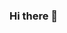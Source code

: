 ### Hi there 👋

<!--
**gabrielhofmann/gabrielhofmann** is a ✨ _special_ ✨ repository because its `README.md` (this file) appears on your GitHub profile.


<img src="https://cdn.jsdelivr.net/gh/devicons/devicon/icons/react/react-original.svg" />
<img src="https://cdn.jsdelivr.net/gh/devicons/devicon/icons/bootstrap/bootstrap-original.svg" />
<img src="https://cdn.jsdelivr.net/gh/devicons/devicon/icons/javascript/javascript-original.svg" />
<img src="https://cdn.jsdelivr.net/gh/devicons/devicon/icons/html5/html5-original.svg" />
<img src="https://cdn.jsdelivr.net/gh/devicons/devicon/icons/css3/css3-original.svg" />
<img src="https://cdn.jsdelivr.net/gh/devicons/devicon/icons/nodejs/nodejs-original-wordmark.svg" />
          
                          
          

![Snake animation](https://github.com/gabrielhofmann/gabrielhofmann/blob/output/github-contribution-grid-snake.svg)
